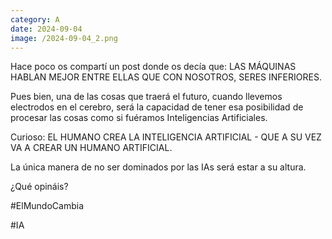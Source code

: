 ```yaml
--- 
category: A 
date: 2024-09-04 
image: /2024-09-04_2.png 
--- 
```


Hace poco os compartí un post donde os decía que: LAS MÁQUINAS HABLAN MEJOR ENTRE ELLAS QUE CON NOSOTROS, SERES INFERIORES. 

Pues bien, una de las cosas que traerá el futuro, cuando llevemos electrodos en el cerebro, será la capacidad de tener esa posibilidad de procesar las cosas como si fuéramos Inteligencias Artificiales. 

Curioso: EL HUMANO CREA LA INTELIGENCIA ARTIFICIAL - QUE A SU VEZ VA A CREAR UN HUMANO ARTIFICIAL.

La única manera de no ser dominados por las IAs será estar a su altura.

¿Qué opináis?

#ElMundoCambia

#IA